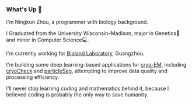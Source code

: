 ### What's Up 👋

I'm Ningkun Zhou, a programmer with biology background. 

I Graduated from the University Wisconsin–Madison, major in Genetics🧬 and minor in Computer Science💻.

I'm currently working for [Bioland Laboratory](https://www.grmh-gdl.cn/), Guangzhou.

I'm building some deep learning-based applications for [cryo-EM](https://www.chemistryworld.com/news/explainer-what-is-cryo-electron-microscopy/3008091.article), including [cryoCheck](https://github.com/nzhou26/cryoCheck) and [particleSeg](https://github.com/nzhou26/particleSeg), attempting to improve data quality and processing efficiency. 

I'll never stop learning coding and mathematics behind it, because I believed coding is probably the only way to save humanity. 

